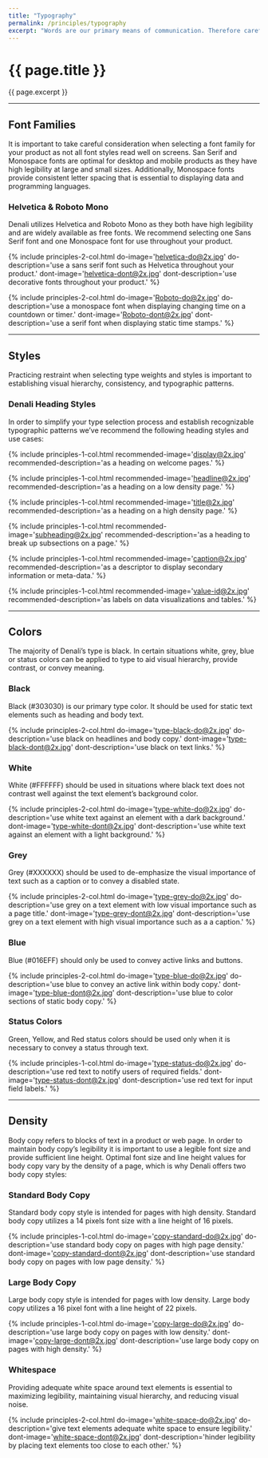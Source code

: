 ```yaml
---
title: "Typography"
permalink: /principles/typography
excerpt: "Words are our primary means of communication. Therefore careful selection of typography and the use of typographic patterns is essential to a successful product."
---
```


# {{ page.title }}
{{ page.excerpt }}

***

## Font Families
It is important to take careful consideration when selecting a font family for your product as not all font styles read well on screens. San Serif and Monospace fonts are optimal for desktop and mobile products as they have high legibility at large and small sizes. Additionally, Monospace fonts provide consistent letter spacing that is essential to displaying data and programming languages.

### Helvetica & Roboto Mono
Denali utilizes Helvetica and Roboto Mono as they both have high legibility and are widely available as free fonts. We recommend selecting one Sans Serif font and one Monospace font for use throughout your product.

{% include principles-2-col.html
  do-image='helvetica-do@2x.jpg'
  do-description='use a sans serif font such as Helvetica throughout your product.'
  dont-image='helvetica-dont@2x.jpg'
  dont-description='use decorative fonts throughout your product.'
%}

{% include principles-2-col.html
  do-image='Roboto-do@2x.jpg'
  do-description='use a monospace font when displaying changing time on a countdown or timer.'
  dont-image='Roboto-dont@2x.jpg'
  dont-description='use a serif font when displaying static time stamps.'
%}

***

## Styles
Practicing restraint when selecting type weights and styles is important to establishing visual hierarchy, consistency, and typographic patterns.

### Denali Heading Styles
In order to simplify your type selection process and establish recognizable typographic patterns we’ve recommend the following heading styles and use cases:

{% include principles-1-col.html
  recommended-image='display@2x.jpg'
  recommended-description='as a heading on welcome pages.'
%}

{% include principles-1-col.html
  recommended-image='headline@2x.jpg'
  recommended-description='as a heading on a low density page.'
%}

{% include principles-1-col.html
  recommended-image='title@2x.jpg'
  recommended-description='as a heading on a high density page.'
%}

{% include principles-1-col.html
  recommended-image='subheading@2x.jpg'
  recommended-description='as a heading to break up subsections on a page.'
%}

{% include principles-1-col.html
  recommended-image='caption@2x.jpg'
  recommended-description='as a descriptor to display secondary information or meta-data.'
%}

{% include principles-1-col.html
  recommended-image='value-id@2x.jpg'
  recommended-description='as labels on data visualizations and tables.'
%}

***

## Colors
The majority of Denali’s type is black. In certain situations white, grey, blue or status colors can be applied to type to aid visual hierarchy, provide contrast, or convey meaning.

### Black
Black (#303030) is our primary type color. It should be used for static text elements such as heading and body text.

{% include principles-2-col.html
  do-image='type-black-do@2x.jpg'
  do-description='use black on headlines and body copy.'
  dont-image='type-black-dont@2x.jpg'
  dont-description='use black on text links.'
%}

### White
White (#FFFFFF) should be used in situations where black text does not contrast well against the text element’s background color.

{% include principles-2-col.html
  do-image='type-white-do@2x.jpg'
  do-description='use white text against an element with a dark background.'
  dont-image='type-white-dont@2x.jpg'
  dont-description='use white text against an element with a light background.'
%}

### Grey
Grey (#XXXXXX) should be used to de-emphasize the visual importance of text such as a caption or to convey a disabled state.

{% include principles-2-col.html
  do-image='type-grey-do@2x.jpg'
  do-description='use grey on a text element with low visual importance such as a page title.'
  dont-image='type-grey-dont@2x.jpg'
  dont-description='use grey on a text element with high visual importance such as a a caption.'
%}

### Blue
Blue (#016EFF) should only be used to convey active links and buttons.

{% include principles-2-col.html
  do-image='type-blue-do@2x.jpg'
  do-description='use blue to convey an active link within body copy.'
  dont-image='type-blue-dont@2x.jpg'
  dont-description='use blue to color sections of static body copy.'
%}

### Status Colors
Green, Yellow, and Red status colors should be used only when it is necessary to convey a status through text.

{% include principles-1-col.html
  do-image='type-status-do@2x.jpg'
  do-description='use red text to notify users of required fields.'
  dont-image='type-status-dont@2x.jpg'
  dont-description='use red text for input field labels.'
%}

***

## Density
Body copy refers to blocks of text in a product or web page. In order to maintain body copy’s legibility it is important to use a legible font size and provide sufficient line height. Optimal font size and line height values for body copy vary by the density of a page, which is why Denali offers two body copy styles:

### Standard Body Copy
Standard body copy style is intended for pages with high density. Standard body copy utilizes a 14 pixels font size with a line height of 16 pixels.

{% include principles-1-col.html
  do-image='copy-standard-do@2x.jpg'
  do-description='use standard body copy on pages with high page density.'
  dont-image='copy-standard-dont@2x.jpg'
  dont-description='use standard body copy on pages with low page density.'
%}

### Large Body Copy
Large body copy style is intended for pages with low density. Large body copy utilizes a 16 pixel font with a line height of 22 pixels.

{% include principles-1-col.html
  do-image='copy-large-do@2x.jpg'
  do-description='use large body copy on pages with low density.'
  dont-image='copy-large-dont@2x.jpg'
  dont-description='use large body copy on pages with high density.'
%}

### Whitespace
Providing adequate white space around text elements is essential to maximizing legibility, maintaining visual hierarchy, and reducing visual noise.

{% include principles-2-col.html
  do-image='white-space-do@2x.jpg'
  do-description='give text elements adequate white space to ensure legibility.'
  dont-image='white-space-dont@2x.jpg'
  dont-description='hinder legibility by placing text elements too close to each other.'
%}
